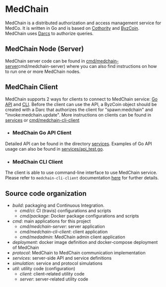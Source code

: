 # MedChain

MedChain is a distributed authorization and access management service for MedCo. It is written in Go and is based on [Cothority](https://github.com/dedis/cothority/blob/master/README.md) and [ByzCoin](https://github.com/dedis/cothority/blob/master/byzcoin/README.md). MedChain uses [Darcs](https://github.com/dedis/cothority/blob/master/darc/README.md) to authorize queries.  


## MedChain Node (Server)
MedChain server code can be found in [cmd/medchain-server]()cmd/medchain-server) where you can also find instructions on how to run one or more MedChain nodes.

## MedChain Client

MedChain supports 2 ways for clients to connect to MedChain service: [Go API](service/api.go) and [CLI](cmd/medchain-cli-client). 
Before the client can use the API, a ByzCoin object should be created with a Darc that authorizes the client for "spawn:medchain" and "invoke:medchain.update". More instructions on clients can be found in [services](services) or [cmd/medchain-cli-client](cmd/medchain-cli-client)

* ### MedChain Go API Client

Detailed API can be found in the directory [services](https://github.com/ldsec/medchain/tree/dev/services). Examples of Go API usage can also be found in [services/api_test.go](services/api_test.go).

* ### MedChain CLI Client

The client is able to use command-line interface to use MedChain service. Please refer to `medchain-cli-client` documentation [here](cmd/medchain-cli-client/README.md) for further details.


## Source code organization

- *build*: packaging and Continuous Integration.
    - *cmd/ci*: CI (travis) configurations and scripts
    - *cmd/package*: Docker package configurations and scripts
- *cmd*: main applications for this project
    - *cmd/medchain-server*: server application
    - *cmd/medchain-cli-client*: client application
    - *cmd/medadmin*: MedChain admin client application
- *deployment*: docker image definition and docker-compose deployment of MedChain
- *protocol*: MedChain to MedChain communication implementation
- *services*: server-side API and service definitions
- *simulation*: service and protocol simulations
- *util*: utility code (configuration)
    - *client*: client-related utility code
    - *server*: server-related utility code